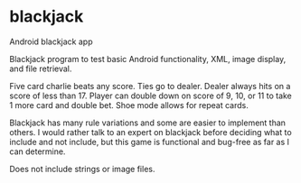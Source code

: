 # blackjack
Android blackjack app

Blackjack program to test basic Android functionality, XML, image display, and file retrieval. 

Five card charlie beats any score. Ties go to dealer. Dealer always hits on a score of less than 17. Player can double down on score of 9, 10, or 11 to take 1 more card and double bet. Shoe mode allows for repeat cards.

Blackjack has many rule variations and some are easier to implement than others. I would rather talk to an expert on blackjack before deciding what to include and not include, but this game is functional and bug-free as far as I can determine.

Does not include strings or image files.
